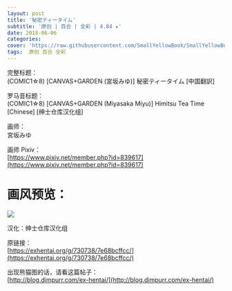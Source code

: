 ```yaml
---
layout: post
title: '秘密ティータイム'
subtitle: '原创 | 百合 | 全彩 | 4.84 ★'
date: 2018-06-06
categories: 
cover: 'https://raw.githubusercontent.com/SmallYellowBook/SmallYellowBook.github.io/master/image/%E7%A7%98%E5%AF%86%E3%83%86%E3%82%A3%E3%83%BC%E3%82%BF%E3%82%A4%E3%83%A0.jpg'
tags:  原创 百合 全彩
---
```


完整标题：  
(COMIC1☆8) [CANVAS+GARDEN (宮坂みゆ)] 秘密ティータイム [中国翻訳]  

罗马音标题：  
(COMIC1☆8) [CANVAS+GARDEN (Miyasaka Miyu)] Himitsu Tea Time [Chinese] [绅士仓库汉化组]  

画师：  
宮坂みゆ  

画师 Pixiv：  
[https://www.pixiv.net/member.php?id=839617](https://www.pixiv.net/member.php?id=839617)  

# 画风预览：  
![](https://raw.githubusercontent.com/SmallYellowBook/SmallYellowBook.github.io/master/image/%E7%A7%98%E5%AF%86%E3%83%86%E3%82%A3%E3%83%BC%E3%82%BF%E3%82%A4%E3%83%A0.jpg)

汉化：绅士仓库汉化组  

原链接：  
[https://exhentai.org/g/730738/7e68bcffcc/](https://exhentai.org/g/730738/7e68bcffcc/)  

出现熊猫图的话，请看这篇帖子：  
[http://blog.dimpurr.com/ex-hentai/](http://blog.dimpurr.com/ex-hentai/)  

